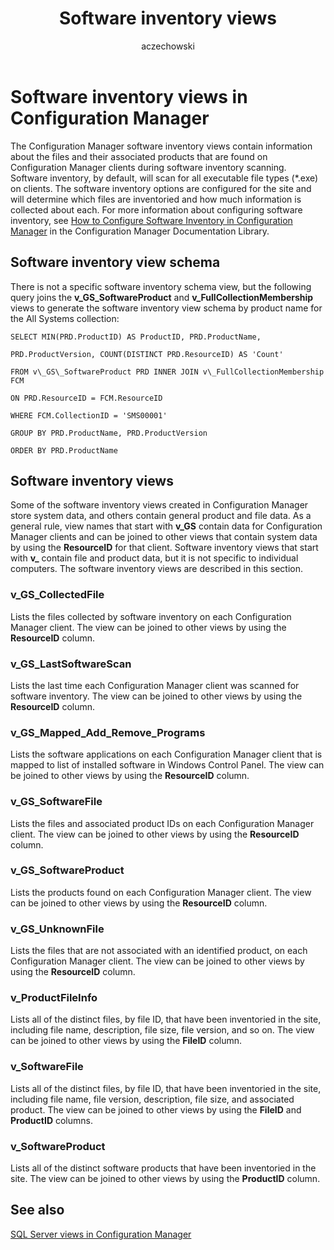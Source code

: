﻿---
title: Software inventory views
titleSuffix: Configuration Manager
description: Information about the files and their associated products that are found on Configuration Manager clients during software inventory scanning.
ms.date: 04/30/2019
ms.prod: configuration-manager
ms.technology: configmgr-other
ms.topic: conceptual
ms.collection: M365-identity-device-management
ms.assetid: 65066949-cce6-4202-b8e7-f4e1014ee470
author: aczechowski
ms.author: aaroncz
manager: dougeby
---

# Software inventory views in Configuration Manager

The Configuration Manager software inventory views contain information about the files and their associated products that are found on Configuration Manager clients during software inventory scanning. Software inventory, by default, will scan for all executable file types (\*.exe) on clients. The software inventory options are configured for the site and will determine which files are inventoried and how much information is collected about each. For more information about configuring software inventory, see [How to Configure Software Inventory in Configuration Manager](https://docs.microsoft.com/previous-versions/system-center/system-center-2012-R2/hh509028(v%3dtechnet.10)) in the Configuration Manager Documentation Library.

## Software inventory view schema

There is not a specific software inventory schema view, but the following query joins the **v\_GS\_SoftwareProduct** and **v\_FullCollectionMembership** views to generate the software inventory view schema by product name for the All Systems collection:

```
SELECT MIN(PRD.ProductID) AS ProductID, PRD.ProductName,

PRD.ProductVersion, COUNT(DISTINCT PRD.ResourceID) AS 'Count'

FROM v\_GS\_SoftwareProduct PRD INNER JOIN v\_FullCollectionMembership FCM

ON PRD.ResourceID = FCM.ResourceID

WHERE FCM.CollectionID = 'SMS00001'

GROUP BY PRD.ProductName, PRD.ProductVersion

ORDER BY PRD.ProductName
```

## Software inventory views

Some of the software inventory views created in Configuration Manager store system data, and others contain general product and file data. As a general rule, view names that start with **v\_GS** contain data for Configuration Manager clients and can be joined to other views that contain system data by using the **ResourceID** for that client. Software inventory views that start with **v\_** contain file and product data, but it is not specific to individual computers. The software inventory views are described in this section.

### v_GS_CollectedFile

Lists the files collected by software inventory on each Configuration Manager client.
The view can be joined to other views by using the **ResourceID** column.

### v_GS_LastSoftwareScan

Lists the last time each Configuration Manager client was scanned for software inventory.
The view can be joined to other views by using the **ResourceID** column.

### v_GS_Mapped_Add_Remove_Programs

Lists the software applications on each Configuration Manager client that is mapped to list of installed software in Windows Control Panel.
The view can be joined to other views by using the **ResourceID** column.

### v_GS_SoftwareFile

Lists the files and associated product IDs on each Configuration Manager client.
The view can be joined to other views by using the **ResourceID** column.

### v_GS_SoftwareProduct

Lists the products found on each Configuration Manager client.
The view can be joined to other views by using the **ResourceID** column.

### v_GS_UnknownFile

Lists the files that are not associated with an identified product, on each Configuration Manager client.
The view can be joined to other views by using the **ResourceID** column.

### v_ProductFileInfo

Lists all of the distinct files, by file ID, that have been inventoried in the site, including file name, description, file size, file version, and so on.
The view can be joined to other views by using the **FileID** column.

### v_SoftwareFile

Lists all of the distinct files, by file ID, that have been inventoried in the site, including file name, file version, description, file size, and associated product.
The view can be joined to other views by using the **FileID** and **ProductID** columns.

### v_SoftwareProduct

Lists all of the distinct software products that have been inventoried in the site.
The view can be joined to other views by using the **ProductID** column.

## See also

[SQL Server views in Configuration Manager](sql-server-views-configuration-manager.md)  

